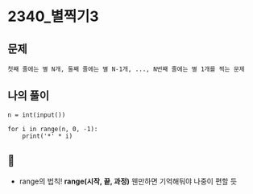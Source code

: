 # 2340_별찍기3

## 문제
    첫째 줄에는 별 N개, 둘째 줄에는 별 N-1개, ..., N번째 줄에는 별 1개를 찍는 문제

## 나의 풀이

    n = int(input())

    for i in range(n, 0, -1):
        print('*' * i)

## 💎

* range의 법칙! **range(시작, 끝, 과정)** 웬만하면 기억해둬야 나중이 편할 듯